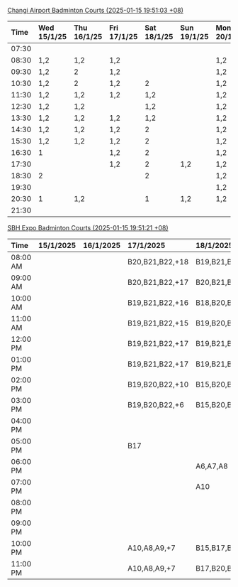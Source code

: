 [Changi Airport Badminton Courts (2025-01-15 19:51:03 +08)](https://www.carc.org.sg/FacilityBooking.aspx)

| Time   | Wed 15/1/25   | Thu 16/1/25   | Fri 17/1/25   | Sat 18/1/25   | Sun 19/1/25   | Mon 20/1/25   | Tue 21/1/25   |
|:-------|:--------------|:--------------|:--------------|:--------------|:--------------|:--------------|:--------------|
| 07:30  |               |               |               |               |               |               |               |
| 08:30  | 1,2           | 1,2           | 1,2           |               |               | 1,2           | 1,2           |
| 09:30  | 1,2           | 2             | 1,2           |               |               | 1,2           | 1,2           |
| 10:30  | 1,2           | 2             | 1,2           | 2             |               | 1,2           | 1,2           |
| 11:30  | 1,2           | 1,2           | 1,2           | 1,2           |               | 1,2           | 1,2           |
| 12:30  | 1,2           | 1,2           |               | 1,2           |               | 1,2           | 1,2           |
| 13:30  | 1,2           | 1,2           | 1,2           | 1,2           |               | 1,2           | 1,2           |
| 14:30  | 1,2           | 1,2           | 1,2           | 2             |               | 1,2           | 1,2           |
| 15:30  | 1,2           | 1,2           | 1,2           | 2             |               | 1,2           | 1             |
| 16:30  | 1             |               | 1,2           | 2             |               | 1,2           | 1             |
| 17:30  |               |               | 1,2           | 2             | 1,2           | 1,2           | 1,2           |
| 18:30  | 2             |               |               | 2             |               | 1,2           |               |
| 19:30  |               |               |               |               |               | 1,2           |               |
| 20:30  | 1             | 1,2           |               | 1             | 1,2           | 1,2           | 1,2           |
| 21:30  |               |               |               |               |               |               |               |

[SBH Expo Badminton Courts (2025-01-15 19:51:21 +08)](https://singaporebadmintonhall.getomnify.com/widgets/O3MRKGBH359GA55KHMG1RD)

| Time     | 15/1/2025   | 16/1/2025   | 17/1/2025       | 18/1/2025       | 19/1/2025       | 20/1/2025       | 21/1/2025       |
|:---------|:------------|:------------|:----------------|:----------------|:----------------|:----------------|:----------------|
| 08:00 AM |             |             | B20,B21,B22,+18 | B19,B21,B22,+14 | A6,B15          | B19,B21,B22,+10 | B19,B21,B22,+14 |
| 09:00 AM |             |             | B20,B21,B22,+17 | B20,B21,B22,+14 |                 |                 | B19,B21,B22,+14 |
| 10:00 AM |             |             | B19,B21,B22,+16 | B18,B20,B21,+16 |                 | B17             | B19,B21,B22,+18 |
| 11:00 AM |             |             | B19,B21,B22,+15 | B19,B20,B21,+17 |                 |                 | B19,B21,B22,+18 |
| 12:00 PM |             |             | B19,B21,B22,+17 | B19,B21,B22,+18 |                 |                 | B19,B21,B22,+14 |
| 01:00 PM |             |             | B19,B21,B22,+17 | B19,B21,B22,+15 |                 |                 | B19,B21,B22,+14 |
| 02:00 PM |             |             | B19,B20,B22,+10 | B15,B20,B21,+9  |                 |                 | B19,B21,B22,+17 |
| 03:00 PM |             |             | B19,B20,B22,+6  | B15,B20,B21,+1  |                 |                 | B19,B20,B22,+8  |
| 04:00 PM |             |             |                 |                 |                 |                 | B19,B20,B22,+7  |
| 05:00 PM |             |             | B17             |                 |                 |                 | B19,B21,B22,+10 |
| 06:00 PM |             |             |                 | A6,A7,A8        |                 |                 | B22             |
| 07:00 PM |             |             |                 | A10             |                 |                 | A7,A8           |
| 08:00 PM |             |             |                 |                 |                 | B18,B20,B21,+9  |                 |
| 09:00 PM |             |             |                 |                 |                 | B19,B21,B22,+14 |                 |
| 10:00 PM |             |             | A10,A8,A9,+7    | B15,B17,B22,+10 | B20,B21,B22,+15 | A10,A8,A9,+6    | A10,A8,A9,+7    |
| 11:00 PM |             |             | A10,A8,A9,+7    | B17,B20,B22,+11 | B20,B21,B22,+16 | A10,A8,A9,+7    | A10,A8,A9,+7    |
